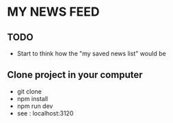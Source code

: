 # MY NEWS FEED

## TODO
- Start to think how the "my saved news list" would be

## Clone project in your computer
- git clone
- npm install
- npm run dev
- see : localhost:3120


